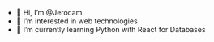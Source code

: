 - 👋 Hi, I’m @Jerocam
- 👀 I’m interested in web technologies
- 🌱 I’m currently learning Python with React for Databases
<!---
Jerocam/Jerocam is a ✨ special ✨ repository because its `README.md` (this file) appears on your GitHub profile.
You can click the Preview link to take a look at your changes.
--->
